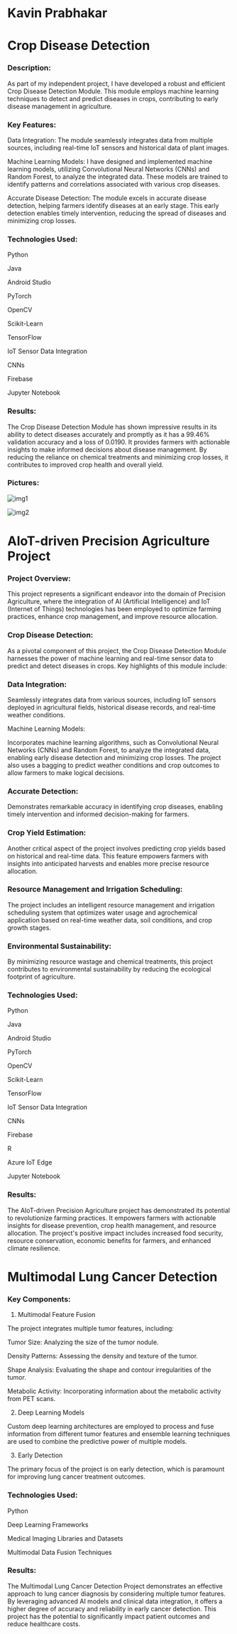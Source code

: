 # Kavin Prabhakar

# Crop Disease Detection
### Description:
  
As part of my independent project, I have developed a robust and efficient Crop Disease Detection Module. This module employs machine learning techniques to detect and predict diseases in crops, contributing to early disease management in agriculture.

### Key Features:
  
Data Integration: The module seamlessly integrates data from multiple sources, including real-time IoT sensors and historical data of plant images.

Machine Learning Models: I have designed and implemented machine learning models, utilizing Convolutional Neural Networks (CNNs) and Random Forest, to analyze the integrated data. These models are trained to identify patterns and correlations associated with various crop diseases.

Accurate Disease Detection: The module excels in accurate disease detection, helping farmers identify diseases at an early stage. This early detection enables timely intervention, reducing the spread of diseases and minimizing crop losses.

### Technologies Used:
   
Python

Java

Android Studio

PyTorch

OpenCV

Scikit-Learn

TensorFlow

IoT Sensor Data Integration

CNNs

Firebase

Jupyter Notebook

### Results:
  
The Crop Disease Detection Module has shown impressive results in its ability to detect diseases accurately and promptly as it has a 99.46% validation accuracy and a loss of 0.0190. It provides farmers with actionable insights to make informed decisions about disease management. By reducing the reliance on chemical treatments and minimizing crop losses, it contributes to improved crop health and overall yield.

### Pictures:

![img1](assets/img1.jpg)

![img2](assets/img2.jpg)

# AIoT-driven Precision Agriculture Project
### Project Overview:
  
This project represents a significant endeavor into the domain of Precision Agriculture, where the integration of AI (Artificial Intelligence) and IoT (Internet of Things) technologies has been employed to optimize farming practices, enhance crop management, and improve resource allocation.

### Crop Disease Detection:

As a pivotal component of this project, the Crop Disease Detection Module harnesses the power of machine learning and real-time sensor data to predict and detect diseases in crops. Key highlights of this module include:

### Data Integration: 

Seamlessly integrates data from various sources, including IoT sensors deployed in agricultural fields, historical disease records, and real-time weather conditions.

Machine Learning Models: 

Incorporates machine learning algorithms, such as Convolutional Neural Networks (CNNs) and Random Forest, to analyze the integrated data, enabling early disease detection and minimizing crop losses. The project also uses a bagging to predict weather conditions and crop outcomes to allow farmers to make logical decisions.

### Accurate Detection: 

Demonstrates remarkable accuracy in identifying crop diseases, enabling timely intervention and informed decision-making for farmers.

### Crop Yield Estimation:

Another critical aspect of the project involves predicting crop yields based on historical and real-time data. This feature empowers farmers with insights into anticipated harvests and enables more precise resource allocation.

### Resource Management and Irrigation Scheduling:

The project includes an intelligent resource management and irrigation scheduling system that optimizes water usage and agrochemical application based on real-time weather data, soil conditions, and crop growth stages.

### Environmental Sustainability:

By minimizing resource wastage and chemical treatments, this project contributes to environmental sustainability by reducing the ecological footprint of agriculture.

### Technologies Used:

Python

Java

Android Studio

PyTorch

OpenCV

Scikit-Learn

TensorFlow

IoT Sensor Data Integration

CNNs

Firebase

R

Azure IoT Edge

Jupyter Notebook

### Results:

The AIoT-driven Precision Agriculture project has demonstrated its potential to revolutionize farming practices. It empowers farmers with actionable insights for disease prevention, crop health management, and resource allocation. The project's positive impact includes increased food security, resource conservation, economic benefits for farmers, and enhanced climate resilience.

# Multimodal Lung Cancer Detection 

### Key Components:

1. Multimodal Feature Fusion
   
The project integrates multiple tumor features, including:

Tumor Size: Analyzing the size of the tumor nodule.

Density Patterns: Assessing the density and texture of the tumor.

Shape Analysis: Evaluating the shape and contour irregularities of the tumor.

Metabolic Activity: Incorporating information about the metabolic activity from PET scans.

2. Deep Learning Models
   
Custom deep learning architectures are employed to process and fuse information from different tumor features and ensemble learning techniques are used to combine the predictive power of multiple models.

3. Early Detection
   
The primary focus of the project is on early detection, which is paramount for improving lung cancer treatment outcomes.

### Technologies Used:

Python

Deep Learning Frameworks 

Medical Imaging Libraries and Datasets

Multimodal Data Fusion Techniques

### Results:

The Multimodal Lung Cancer Detection Project demonstrates an effective approach to lung cancer diagnosis by considering multiple tumor features. By leveraging advanced AI models and clinical data integration, it offers a higher degree of accuracy and reliability in early cancer detection. This project has the potential to significantly impact patient outcomes and reduce healthcare costs.
